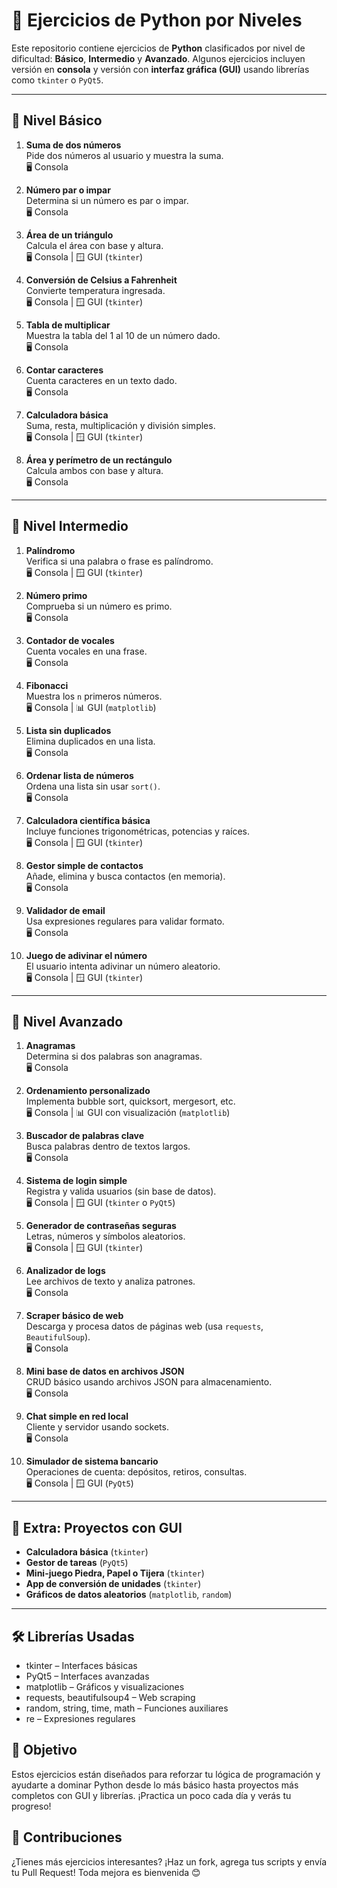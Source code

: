 # 🐍 Ejercicios de Python por Niveles

Este repositorio contiene ejercicios de **Python** clasificados por nivel de dificultad: **Básico**, **Intermedio** y **Avanzado**. Algunos ejercicios incluyen versión en **consola** y versión con **interfaz gráfica (GUI)** usando librerías como `tkinter` o `PyQt5`.

---

## 📘 Nivel Básico

1. **Suma de dos números**  
   Pide dos números al usuario y muestra la suma.  
   🖥️ Consola

2. **Número par o impar**  
   Determina si un número es par o impar.  
   🖥️ Consola

3. **Área de un triángulo**  
   Calcula el área con base y altura.  
   🖥️ Consola | 🪟 GUI (`tkinter`)

4. **Conversión de Celsius a Fahrenheit**  
   Convierte temperatura ingresada.  
   🖥️ Consola | 🪟 GUI (`tkinter`)

5. **Tabla de multiplicar**  
   Muestra la tabla del 1 al 10 de un número dado.  
   🖥️ Consola

6. **Contar caracteres**  
   Cuenta caracteres en un texto dado.  
   🖥️ Consola

7. **Calculadora básica**  
   Suma, resta, multiplicación y división simples.  
   🖥️ Consola | 🪟 GUI (`tkinter`)

8. **Área y perímetro de un rectángulo**  
   Calcula ambos con base y altura.  
   🖥️ Consola

---

## 📙 Nivel Intermedio

1. **Palíndromo**  
   Verifica si una palabra o frase es palíndromo.  
   🖥️ Consola | 🪟 GUI (`tkinter`)

2. **Número primo**  
   Comprueba si un número es primo.  
   🖥️ Consola

3. **Contador de vocales**  
   Cuenta vocales en una frase.  
   🖥️ Consola

4. **Fibonacci**  
   Muestra los `n` primeros números.  
   🖥️ Consola | 📊 GUI (`matplotlib`)

5. **Lista sin duplicados**  
   Elimina duplicados en una lista.  
   🖥️ Consola

6. **Ordenar lista de números**  
   Ordena una lista sin usar `sort()`.  
   🖥️ Consola

7. **Calculadora científica básica**  
   Incluye funciones trigonométricas, potencias y raíces.  
   🖥️ Consola | 🪟 GUI (`tkinter`)

8. **Gestor simple de contactos**  
   Añade, elimina y busca contactos (en memoria).  
   🖥️ Consola

9. **Validador de email**  
   Usa expresiones regulares para validar formato.  
   🖥️ Consola

10. **Juego de adivinar el número**  
    El usuario intenta adivinar un número aleatorio.  
    🖥️ Consola | 🪟 GUI (`tkinter`)

---

## 📕 Nivel Avanzado

1. **Anagramas**  
   Determina si dos palabras son anagramas.  
   🖥️ Consola

2. **Ordenamiento personalizado**  
   Implementa bubble sort, quicksort, mergesort, etc.  
   🖥️ Consola | 📊 GUI con visualización (`matplotlib`)

3. **Buscador de palabras clave**  
   Busca palabras dentro de textos largos.  
   🖥️ Consola

4. **Sistema de login simple**  
   Registra y valida usuarios (sin base de datos).  
   🖥️ Consola | 🪟 GUI (`tkinter` o `PyQt5`)

5. **Generador de contraseñas seguras**  
   Letras, números y símbolos aleatorios.  
   🖥️ Consola | 🪟 GUI (`tkinter`)

6. **Analizador de logs**  
   Lee archivos de texto y analiza patrones.  
   🖥️ Consola

7. **Scraper básico de web**  
   Descarga y procesa datos de páginas web (usa `requests`, `BeautifulSoup`).  
   🖥️ Consola

8. **Mini base de datos en archivos JSON**  
   CRUD básico usando archivos JSON para almacenamiento.  
   🖥️ Consola

9. **Chat simple en red local**  
   Cliente y servidor usando sockets.  
   🖥️ Consola

10. **Simulador de sistema bancario**  
    Operaciones de cuenta: depósitos, retiros, consultas.  
    🖥️ Consola | 🪟 GUI (`PyQt5`)

---

## 🧩 Extra: Proyectos con GUI

- **Calculadora básica** (`tkinter`)
- **Gestor de tareas** (`PyQt5`)
- **Mini-juego Piedra, Papel o Tijera** (`tkinter`)
- **App de conversión de unidades** (`tkinter`)
- **Gráficos de datos aleatorios** (`matplotlib`, `random`)

---

## 🛠️ Librerías Usadas

- tkinter – Interfaces básicas
- PyQt5 – Interfaces avanzadas
- matplotlib – Gráficos y visualizaciones
- requests, beautifulsoup4 – Web scraping
- random, string, time, math – Funciones auxiliares
- re – Expresiones regulares

## 🎯 Objetivo

Estos ejercicios están diseñados para reforzar tu lógica de programación y ayudarte a dominar Python desde lo más básico hasta proyectos más completos con GUI y librerías. ¡Practica un poco cada día y verás tu progreso!

## 📩 Contribuciones

¿Tienes más ejercicios interesantes? ¡Haz un fork, agrega tus scripts y envía tu Pull Request! Toda mejora es bienvenida 😊